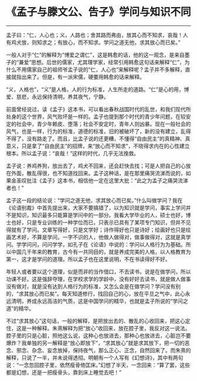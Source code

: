 # 《孟子与滕文公、告子》学问与知识不同

------

孟子曰：“仁，人心也；义，人路也；舍其路而弗由，放其心而不知求，哀哉！人有鸡犬放，则知求之；有放心，而不知求。学问之道无他，求其放心而已矣。”

一般人对于“仁”的解释为“博爱之谓仁”，这是韩愈的话，他的这一观念，是来自墨子的“兼爱”思想。后世的儒家，尤其理学家，经常引用韩愈这句话来解释“仁”，为什么不用儒家自己的祖师爷孟子说的“仁，人心也”来解释呢？孟子并不多解释，直接就指出来了。但是，有一派宋儒，硬要用韩愈的话来解释。

“义，人格也”，“义”是人格，人的行为标准，人生所走的道路。“仁”是心的用，博爱、慈悲，永远保持清明，养其夜气，宁静。

前面曾经说过，读《孟子》这本书，可以看出春秋战国时代的乱世，和我们现代所处身的这个世界，风气败坏是一样的。孟子也提到那个时代的青少年问题，在较安定的社会中，青少年赖皮、堕落；社会不安定时，青年人则凶暴。现在一般社会的风气，也是一样，行为的标准，道德的标准，旧的被破坏了，新的没有建立，乱得不得了，没有路走了。而且，比孟子说的还更糟，不懂得“自由民主”的真精神、真意义，只是拿了“自由民主”的招牌，来“放心而不知求”，不晓得求内在的心性建立根本。所以孟子说：“哀哉！”这样的时代，几乎无法挽救。

孟子说：养鸡养狗，放出去了，鸡犬不回来，还会赶快去找；可是人把自己的心放在外面，散乱得很，也不知道找回来。孟子这种话，是在那里痛哭流涕而说的，如果金圣叹批注《孟子》这本书，相信他一定在这里大批：“此之为孟子之痛哭流涕者也！”

孟子这一段的结论说：“学问之道无他，求其放心而已矣。”什么叫做学问？我在《论语别裁》中首先提出来，大家不要搞错了，以为知识就是学问，事实上学问并不是知识，知识最多只能算是学问中的一部分。我看大学毕业的人，硕士也好，博士也好，只是专业训练的一种学位而已，只表示已具有了某项专门知识，但并不见得就有了学问。文章写得好，只是文学好；诗作得好也只是诗好；绘画好也只是绘画艺术好，不算是学问。一字不识的人，他做人做得对，做事做得对，这就是真学问。学学问问，问问学学，如孔子在《论语》中说的：学问以人格行为为基础。所以中国几千年来的教育，古今有一共同目的，就是养成完美的人格，以人格教育为第一，这才是学问的道理。所以孟子也在这里说明，不在书读得好不好。

年轻人或者要以这个道理，似是而非的当作借口，不去读书，说是在做学问，所以功课不好。这是强辞夺理，在学校求学的学龄中，没有好好去读书，就是做人做事没有做对，就是没有达到人格行为的标准，又怎么会是在做学问？学问没有别的，“求其放心而已矣”。每天知道修行，找回自己的心，放在平旦之气中，此心永远清明，养成永远高洁的气质，这是中国学问的精华，也就是孟子所说的“学问之道”的精华。

不过“求其放心”这句话，一般的解释，是把放出去的、散乱的心收回来，把这心定住，这是一种解释。朱熹解释为把“放心”收回来，放在腔子里，我反对这一说法。腔子里的只是心脏，照他这么说，这种心也放进去，那种心也放进去，心脏岂不要爆炸？我单独的另一解释是“放心即放下”，“求其放心”就是求其放下，把一切的恶念、邪念、杂念、妄念放掉，保持夜气，那么正心、正念，自然回来了。而朱熹的解释，只说了一半，并未说得透彻。明朝有一个人写有《幻想诗》，其中有两句说：“一念忽回腔子里，依然瘦骨倚匡床。”幻想了半天，一念回来：“算了罢，这些都是幻想，还是一把瘦骨头，靠到床上睡觉去吧！”

